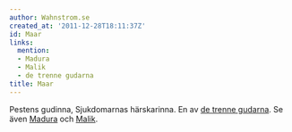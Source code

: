 ```yaml
---
author: Wahnstrom.se
created_at: '2011-12-28T18:11:37Z'
id: Maar
links:
  mention:
  - Madura
  - Malik
  - de trenne gudarna
title: Maar
---
```


Pestens gudinna, Sjukdomarnas härskarinna. En av [de trenne gudarna]. Se även [Madura] och [Malik].

  [de trenne gudarna]: de_trenne_gudarna
  [Madura]: Madura
  [Malik]: Malik